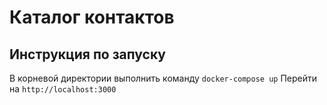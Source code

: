 # Каталог контактов

## Инструкция по запуску
В корневой директории выполнить команду `docker-compose up`
Перейти на `http://localhost:3000`
